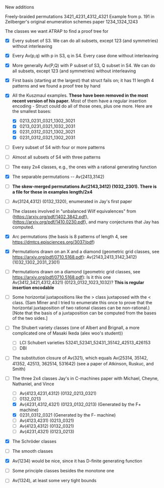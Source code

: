 New additions

Freely-braided permutations 3421_4231_4312_4321
Example from p. 191 in Zeilberger's original enumeration schemes paper 1234_1324_1243


The classes we want ATRAP to find a proof tree for

- [x] Every subset of S3.
    We can do all subsets, except 123 (and symmetries) without interleaving

- [x] Every Av(p,q) with p in S3, q in S4.
      Every case done without interleaving

- [x] More generally Av(P,Q) with P subset of S3, Q subset in S4.
      We can do all subsets, except 123 (and symmetries) without interleaving

- [x] First basis (starting at the largest) that struct fails on; it has 11 length 4 patterns and we found a proof tree by hand

- [x] All the Kuszmaul examples. **These have been removed in the most recent version of his paper.** Most of them have a regular insertion encoding - Struct could do all of those ones, plus one more. Here are the smallest bases:
    - [x] 0213_0231_0321_1302_3021
    - [x] 0213_0231_0321_1032_2031
    - [x] 0231_0312_0321_1302_3021
    - [x] 0231_0312_0321_1302_2031

- [ ] Every subset of S4 with four or more patterns

- [ ] Almost all subsets of S4 with three patterns

- [ ] The easy 2x4 classes, e.g., the ones with a rational generating function

- [x] The separable permutations -- Av(2413,3142)

- [ ] **The skew-merged permutations Av(2143,3412) (1032_2301). There is a file for these in examples length/2x4**

- [ ] Av(3124,4312) (0132_1320), enumerated in Jay's first paper

- [ ] The classes involved in "unbalanced Wilf equivalences" from (https://arxiv.org/pdf/1402.3842.pdf), (https://arxiv.org/pdf/1410.0230.pdf), and many conjectures that Jay has computed.

- [x] Arc permutations (the basis is 8 patterns of length 4, see https://dmtcs.episciences.org/3037/pdf)

- [x] Permutations drawn on an X and a diamond (geometric grid classes, see https://arxiv.org/pdf/0710.5168.pdf): Av(2143,2413,3142,3412) (1032_1302_2031_2301)

- [ ] Permutations drawn on a diamond (geometric grid classes, see https://arxiv.org/pdf/0710.5168.pdf): Is it this one Av(3412,3421,4312,4321) (0123_0132_1023_1032)? **This is regular insertion encodable**

- [ ] Some horizontal juxtapositions like the > class juxtaposed with the < class. (Sam Miner and I tried to enumerate this once to prove that the horizontal juxtaposition of two rational classes can be non-rational.) [Note that the basis of a juxtaposition can be computed from the bases of the two sides.]

- [ ] The Shubert variety classes (one of Albert and Brignall, a more complicated one of Masaki Ikeda (alex woo's student))
    - [ ] LCI Schubert varieties 53241_52341_52431_35142_42513_426153
    - [ ] DBI

- [ ] The substitution closure of Av(321), which equals Av(25314, 35142, 41352, 42513, 362514, 531642) (see a paper of Atkinson, Ruskuc, and Smith)

- [ ] The three 2x4 classes Jay's in C-machines paper with Michael, Cheyne, Nathaniel, and Vince
    - [ ] Av(4123,4231,4312) (0132_0213_0321)
    - [ ] 0132_0213
    - [x] Av(4231,4312,4321) (0123_0132_0213) (Generated by the F+ machine)
    - [x] 0231_0312_0321 (Generated by the F- machine)
    - [ ] Av(4123,4231) (0213_0321)
    - [ ] Av(4123,4312) (0132_0321)
    - [ ] Av(4231,4321) (0123_0213)

- [x] The Schröder classes

- [ ] The smooth classes

- [x] Av(1234) would be nice, since it has D-finite generating function

- [ ] Some principle classes besides the monotone one

- [ ] Av(1324), at least some very tight bounds
